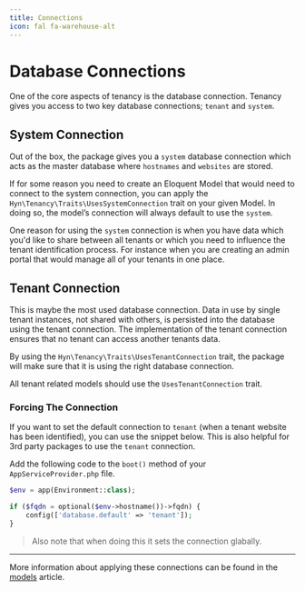 ```yaml
---
title: Connections
icon: fal fa-warehouse-alt
---
```


# Database Connections

One of the core aspects of tenancy is the database connection. Tenancy
gives you access to two key database connections; `tenant` and `system`.

## System Connection
Out of the box, the package gives you a `system` database connection which acts as
the master database where `hostnames` and `websites` are stored.

If for some reason you need to create an Eloquent Model that would need to connect
to the system connection, you can apply the `Hyn\Tenancy\Traits\UsesSystemConnection`
trait on your given Model. In doing so, the model’s connection will always default to use the `system`.

One reason for using the `system` connection is when you have data which you'd like
to share between all tenants or which you need to influence the tenant identification
process. For instance when you are creating an admin portal that would manage all of your
tenants in one place.

## Tenant Connection
This is maybe the most used database connection. Data in use by single tenant instances,
not shared with others, is persisted into the database using the tenant connection. The
implementation of the tenant connection ensures that no tenant can access another tenants data.

By using the `Hyn\Tenancy\Traits\UsesTenantConnection` trait, the package will make sure
that it is using the right database connection.

All tenant related models should use the `UsesTenantConnection` trait.

### Forcing The Connection

If you want to set the default connection to `tenant` (when a tenant website has been identified), you can use the snippet below.
This is also helpful for 3rd party packages to use the `tenant` connection.

Add the following code to the `boot()` method of your `AppServiceProvider.php` file.

```php
$env = app(Environment::class);

if ($fqdn = optional($env->hostname())->fqdn) {
    config(['database.default' => 'tenant']);
}
```

> Also note that when doing this it sets the connection glabally.

---

More information about applying these connections can be found in the [models](models) article.
